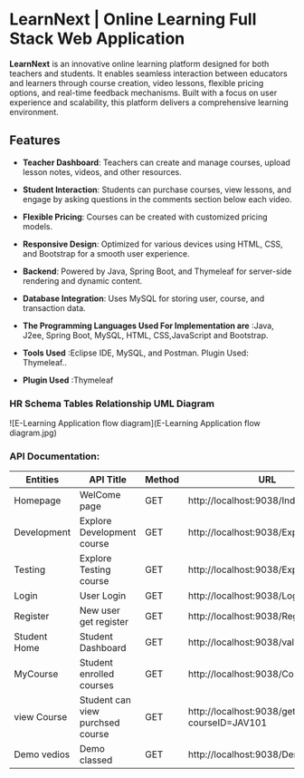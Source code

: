 

# LearnNext | Online Learning Full Stack Web Application

**LearnNext** is an innovative online learning platform designed for both teachers and students. It enables seamless interaction between educators and learners through course creation, video lessons, flexible pricing options, and real-time feedback mechanisms. Built with a focus on user experience and scalability, this platform delivers a comprehensive learning environment.

## Features

- **Teacher Dashboard**: Teachers can create and manage courses, upload lesson notes, videos, and other resources.
- **Student Interaction**: Students can purchase courses, view lessons, and engage by asking questions in the comments section below each video.
- **Flexible Pricing**: Courses can be created with customized pricing models.
- **Responsive Design**: Optimized for various devices using HTML, CSS, and Bootstrap for a smooth user experience.
- **Backend**: Powered by Java, Spring Boot, and Thymeleaf for server-side rendering and dynamic content.
- **Database Integration**: Uses MySQL for storing user, course, and transaction data.


- **The Programming Languages Used For Implementation are**          :Java, J2ee, Spring Boot, MySQL, HTML, CSS,JavaScript and Bootstrap.
- **Tools Used**                                                     :Eclipse IDE, MySQL, and Postman. Plugin Used: Thymeleaf..
- **Plugin Used**                                                    :Thymeleaf



### HR Schema Tables Relationship UML Diagram
![E-Learning Application flow diagram](E-Learning Application flow diagram.jpg)

### API Documentation:

| Entities   | API Title                                                                   | Method | URL                                                                             |
|------------|-----------------------------------------------------------------------------|--------|---------------------------------------------------------------------------------|
| Homepage   | WelCome page                                                                | GET    | http://localhost:9038/Index-1                                                   |
| Development| Explore Development course                                                  | GET    | http://localhost:9038/ExploreDev                                                |
| Testing    | Explore Testing course                                                      | GET    | http://localhost:9038/ExploreTesting                                            |
| Login      |  User Login                                                                 | GET    | http://localhost:9038/Login-1                                                   |
| Register   | New user get register                                                       | GET    | http://localhost:9038/Register-1                                                |
|Student Home| Student Dashboard                                                           | GET    | http://localhost:9038/validate                                                  |
| MyCourse   |Student enrolled courses                                                     | GET    | http://localhost:9038/Course-1                                                  |
|view Course | Student can view purchsed course                                            | GET    | http://localhost:9038/getAllCourses?courseID=JAV101                             |
| Demo vedios| Demo classed                                                                | GET    | http://localhost:9038/DemoLesson                                                  |

